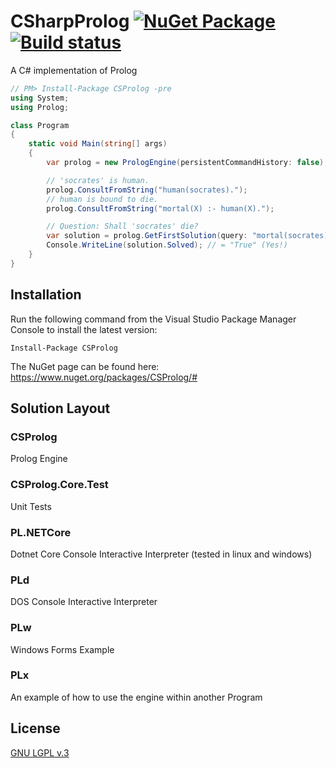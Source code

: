 # CSharpProlog [![NuGet Package](https://img.shields.io/nuget/v/CSProlog.svg)](https://www.nuget.org/packages/CSProlog/) [![Build status](https://ci.appveyor.com/api/projects/status/prufu2gwyb63l3ua?svg=true)](https://ci.appveyor.com/project/jsakamoto/csharpprolog)
A C# implementation of Prolog

```csharp
// PM> Install-Package CSProlog -pre
using System;
using Prolog;

class Program
{
    static void Main(string[] args)
    {
        var prolog = new PrologEngine(persistentCommandHistory: false);

        // 'socrates' is human.
        prolog.ConsultFromString("human(socrates).");
        // human is bound to die.
        prolog.ConsultFromString("mortal(X) :- human(X).");

        // Question: Shall 'socrates' die?
        var solution = prolog.GetFirstSolution(query: "mortal(socrates).");
        Console.WriteLine(solution.Solved); // = "True" (Yes!)
    }
}
```
## Installation

Run the following command from the Visual Studio Package Manager Console to install the latest version:

`Install-Package CSProlog`

The NuGet page can be found here:\
<https://www.nuget.org/packages/CSProlog/#>

## Solution Layout
### CSProlog
Prolog Engine

### CSProlog.Core.Test
Unit Tests

### PL.NETCore
Dotnet Core Console Interactive Interpreter (tested in linux and windows)

### PLd
DOS Console Interactive Interpreter

### PLw
Windows Forms Example

### PLx
An example of how to use the engine within another Program



## License

[GNU LGPL v.3](LICENSE)
